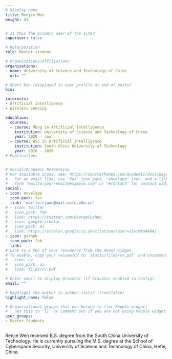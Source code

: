 ```yaml
---
# Display name
title: Renjie Wen
weight: 43


# Is this the primary user of the site?
superuser: false

# Role/position
role: Master student

# Organizations/Affiliations
organizations:
- name: University of Science and Technology of China
  url: ""

# Short bio (displayed in user profile at end of posts)
bio:

interests:
- Artificial Intelligence
- Wireless sensing

education:
  courses:
  - course: MEng in Artificial Intelligence
    institution: University of Science and Technology of China
    year: 2020 - now
  - course: BSc in Artificial Intelligence
    institution: South China University of Technology
    year: 2016 - 2020
# Publications


# Social/Academic Networking
# For available icons, see: https://sourcethemes.com/academic/docs/page-builder/#icons
#   For an email link, use "fas" icon pack, "envelope" icon, and a link in the
#   form "mailto:your-email@example.com" or "#contact" for contact widget.
social:
- icon: envelope
  icon_pack: fas
  link: 'mailto:rjwen@mail.ustc.edu.cn'
# - icon: twitter
#   icon_pack: fab
#   link: https://twitter.com/GeorgeCushen
# - icon: google-scholar
#   icon_pack: ai
#   link: https://scholar.google.co.uk/citations?user=sIwtMXoAAAAJ
- icon: github
  icon_pack: fab
  link: 
# Link to a PDF of your resume/CV from the About widget.
# To enable, copy your resume/CV to `static/files/cv.pdf` and uncomment the lines below.
# - icon: cv
#   icon_pack: ai
#   link: files/cv.pdf

# Enter email to display Gravatar (if Gravatar enabled in Config)
email: ""

# Highlight the author in author lists? (true/false)
highlight_name: false

# Organizational groups that you belong to (for People widget)
#   Set this to `[]` or comment out if you are not using People widget.
user_groups:
- Master Students
---
```


 Renjie Wen received B.S. degree from the South China University of Technology. He is currently pursuing the M.S. degree at the School of Cyberspace Security, University of Science and Technology of China, Hefei, China.
